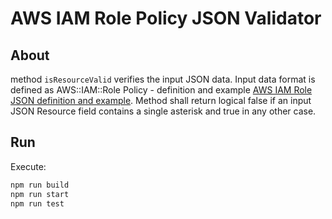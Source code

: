 # AWS IAM Role Policy JSON Validator

## About
method `isResourceValid` verifies the input JSON data. Input data format is defined as AWS::IAM::Role Policy - definition and example [AWS IAM Role JSON definition and example](https://docs.aws.amazon.com/AWSCloudFormation/latest/UserGuide/aws-properties-iam-role-policy.html).
Method shall return logical false if an input JSON Resource field contains a single asterisk and true in any other case. 

## Run
Execute:

```bash
npm run build
npm run start
npm run test
```
